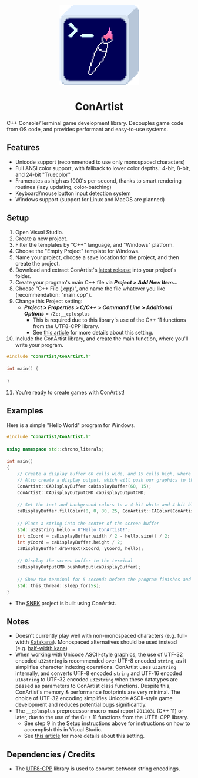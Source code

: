 <p align="center">
    <img src="https://raw.githubusercontent.com/M-O-Marmalade/ConArtist/main/logo.png" width="216">
</p>

<h1 align="center">ConArtist</h1>

C++ Console/Terminal game development library. Decouples game code from OS code, and provides performant and easy-to-use systems.

## Features
- Unicode support (recommended to use only monospaced characters)
- Full ANSI color support, with fallback to lower color depths.: 4-bit, 8-bit, and 24-bit "Truecolor"
- Framerates as high as 1000's per-second, thanks to smart rendering routines (lazy updating, color-batching)
- Keyboard/mouse button input detection system
- Windows support (support for Linux and MacOS are planned)

## Setup
1. Open Visual Studio.
2. Create a new project.
3. Filter the templates by "C++" language, and "Windows" platform.
4. Choose the "Empty Project" template for Windows.
5. Name your project, choose a save location for the project, and then create the project.
6. Download and extract ConArtist's [latest release](https://github.com/M-O-Marmalade/ConArtist/releases/download/1.0/conartist.zip) into your project's folder.
7. Create your program's main C++ file via ***Project > Add New Item...***
8. Choose "C++ File (.cpp)", and name the file whatever you like (recommendation: "main.cpp").
9. Change this Project setting:
	- ***Project > Properties > C/C++ > Command Line > Additional Options*** = `/Zc:__cplusplus`
		- This is required due to this library's use of the C++ 11 functions from the UTF8-CPP library.
		- See [this article](https://learn.microsoft.com/en-us/cpp/build/reference/zc-cplusplus?view=msvc-170) for more details about this setting.
10. Include the ConArtist library, and create the main function, where you'll write your program.
```cpp
#include "conartist/ConArtist.h"

int main() {

}
```
11. You're ready to create games with ConArtist!

## Examples
Here is a simple "Hello World" program for Windows.

```cpp
#include "conartist/ConArtist.h"

using namespace std::chrono_literals;

int main()
{
	// Create a display buffer 60 cells wide, and 15 cells high, where we will draw our graphics.
	// Also create a display output, which will push our graphics to the terminal.
	ConArtist::CADisplayBuffer caDisplayBuffer(60, 15);
	ConArtist::CADisplayOutputCMD caDisplayOutputCMD;

	// Set the text and background colors to a 4-bit white and 4-bit blue, respectively
	caDisplayBuffer.fillColor(0, 0, 80, 25, ConArtist::CAColor(ConArtist::ANSI_4BIT_WHITE, ConArtist::ANSI_4BIT_BLUE));

	// Place a string into the center of the screen buffer
	std::u32string hello = U"Hello ConArtist!";
	int xCoord = caDisplayBuffer.width / 2 - hello.size() / 2;
	int yCoord = caDisplayBuffer.height / 2;
	caDisplayBuffer.drawText(xCoord, yCoord, hello);

	// Display the screen buffer to the terminal
	caDisplayOutputCMD.pushOutput(caDisplayBuffer);

	// Show the terminal for 5 seconds before the program finishes and closes automatically
	std::this_thread::sleep_for(5s);
}
```


- The [SNEK](https://github.com/M-O-Marmalade/SNEK) project is built using ConArtist.

## Notes
- Doesn't currently play well with non-monospaced characters (e.g. full-width [Katakana](https://en.wikipedia.org/wiki/Katakana)). Monospaced alternatives should be used instead (e.g. [half-width kana](https://en.wikipedia.org/wiki/Half-width_kana))
- When working with Unicode ASCII-style graphics, the use of UTF-32 encoded `u32string` is recommended over UTF-8 encoded `string`, as it simplifies character indexing operations. ConArtist uses `u32string` internally, and converts UTF-8 encoded `string` and UTF-16 encoded `u16string` to UTF-32 encoded `u32string` when these datatypes are passed as parameters to ConArtist class functions. Despite this, ConArtist's memory & performance footprints are very minimal. The choice of UTF-32 encoding simplifies Unicode ASCII-style game development and reduces potential bugs significantly.
- The `__cplusplus` preprocessor macro must report `201103L` (C++ 11) or later, due to the use of the C++ 11 functions from the UTF8-CPP library.
	- See step 9 in the Setup instructions above for instructions on how to accomplish this in Visual Studio.
	- See [this article](https://learn.microsoft.com/en-us/cpp/build/reference/zc-cplusplus?view=msvc-170) for more details about this setting.

## Dependencies / Credits
- The [UTF8-CPP](https://github.com/nemtrif/utfcpp) library is used to convert between string encodings.
